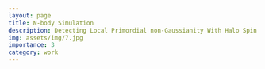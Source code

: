 ```yaml
---
layout: page
title: N-body Simulation
description: Detecting Local Primordial non-Gaussianity With Halo Spin
img: assets/img/7.jpg
importance: 3
category: work
---
```


